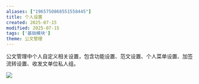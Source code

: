 ```yaml
---
aliases: ["1965750868551558445"]
title: 个人设置
created: 2025-07-15
modified: 2025-07-15
tags: ['基础模块']
theme: 公文管理
---
```


公文管理中个人自定义相关设置，包含功能设置、范文设置、个人菜单设置、加签流转设置、收发文单位私人组。

![](https://myhelpdoc.oss-cn-heyuan.aliyuncs.com/mdimages/0dfef2ea1a916b63aa2266577b6c72a8.jpg)